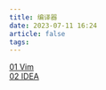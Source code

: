 ```yaml
---
title: 编译器
date: 2023-07-11 16:24
article: false
tags: 
---
```


[01 Vim](01%20Vim)  
[02 IDEA](02%20IDEA)
